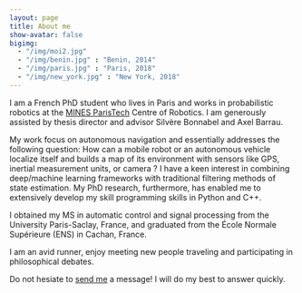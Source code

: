 ```yaml
---
layout: page
title: About me
show-avatar: false
bigimg:
  - "/img/moi2.jpg"
  - "/img/benin.jpg" : "Benin, 2014"
  - "/img/paris.jpg" : "Paris, 2018"
  - "/img/new_york.jpg" : "New York, 2018"
---
```

<link rel="stylesheet" href="https://use.fontawesome.com/releases/v5.6.3/css/all.css" integrity="sha384-UHRtZLI+pbxtHCWp1t77Bi1L4ZtiqrqD80Kn4Z8NTSRyMA2Fd33n5dQ8lWUE00s/" crossorigin="anonymous">

<span class="fas fa-briefcase" aria-hidden="true"></span> I am a French PhD student who lives in Paris and works in  probabilistic robotics at the [MINES ParisTech](http://www.mines-paristech.fr/) Centre of Robotics. I am generously assisted by thesis director and advisor Silvère Bonnabel and Axel Barrau. 

<span class="fas fa-briefcase" aria-hidden="true"></span>  My work focus on autonomous navigation and essentially addresses the following question: How can a mobile robot or an autonomous vehicle localize itself and builds a map of its environment with sensors like GPS, inertial measurement units, or camera ? I have a keen interest in combining deep/machine learning frameworks with traditional filtering methods of state estimation. My PhD research, furthermore, has enabled me to extensively develop my skill programming skills in Python and C++.

<i class="fas fa-graduation-cap"></i> I obtained my MS in automatic control and signal processing from the University Paris-Saclay, France, and graduated from the École Normale Supérieure (ENS) in Cachan, France.

<i class="fas fa-heart"></i> I am an avid runner, enjoy meeting new people traveling <i class="fas fa-globe-europe"></i> and  participating in philosophical debates.



<i class="fas fa-envelope"></i> Do not hesiate to [send me](
<somebbob@example.com>) a message! I will do my best to answer quickly.

